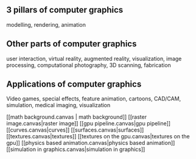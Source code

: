 ## 3 pillars of computer graphics 
modelling, rendering, animation
## Other parts of computer graphics 
user interaction, virtual reality, augmented reality, visualization, image processing, computational photography, 3D scanning, fabrication
## Applications of computer graphics

Video games, special effects, feature animation, cartoons, CAD/CAM, simulation, medical imaging, visualization

[[math background.canvas | math background]]
[[raster image.canvas|raster image]]
[[gpu pipeline.canvas|gpu pipeline]]
[[curves.canvas|curves]]
[[surfaces.canvas|surfaces]]
[[textures.canvas|textures]]
[[textures on the gpu.canvas|textures on the gpu]]
[[physics based animation.canvas|physics based animation]]
[[simulation in graphics.canvas|simulation in graphics]]
